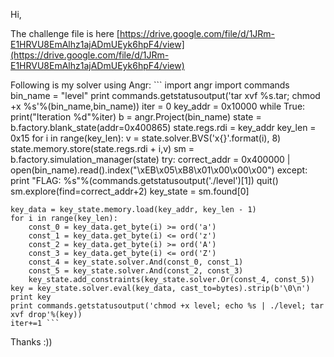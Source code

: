 Hi,
 
 The challenge file is here 
[https://drive.google.com/file/d/1JRm-E1HRVU8EmAlhz1ajADmUEyk6hpF4/view](https://drive.google.com/file/d/1JRm-E1HRVU8EmAlhz1ajADmUEyk6hpF4/view)
  
Following is my solver using Angr: ``` import angr import commands bin_name = "level" print commands.getstatusoutput('tar xvf %s.tar; chmod +x 
%s'%(bin_name,bin_name)) iter = 0 key_addr = 0x10000 while True:
    print("Iteration %d"%iter)
    b = angr.Project(bin_name)
    state = b.factory.blank_state(addr=0x400865)
    state.regs.rdi = key_addr
    key_len = 0x15
    for i in range(key_len):
        v = state.solver.BVS('x{}'.format(i), 8)
        state.memory.store(state.regs.rdi + i,v)
    sm = b.factory.simulation_manager(state)
    try:
        correct_addr = 0x400000 | open(bin_name).read().index("\xEB\x05\xB8\x01\x00\x00\x00")
    except:
        print "FLAG: %s"%(commands.getstatusoutput('./level')[1])
        quit()
    sm.explore(find=correct_addr+2)
    key_state = sm.found[0]
    
    key_data = key_state.memory.load(key_addr, key_len - 1)
    for i in range(key_len):
        const_0 = key_data.get_byte(i) >= ord('a')
        const_1 = key_data.get_byte(i) <= ord('z')
        const_2 = key_data.get_byte(i) >= ord('A')
        const_3 = key_data.get_byte(i) <= ord('Z')
        const_4 = key_state.solver.And(const_0, const_1)
        const_5 = key_state.solver.And(const_2, const_3)
        key_state.add_constraints(key_state.solver.Or(const_4, const_5))
    key = key_state.solver.eval(key_data, cast_to=bytes).strip(b'\0\n')
    print key
    print commands.getstatusoutput('chmod +x level; echo %s | ./level; tar xvf drop'%(key))
    iter+=1 ```

Thanks :))
